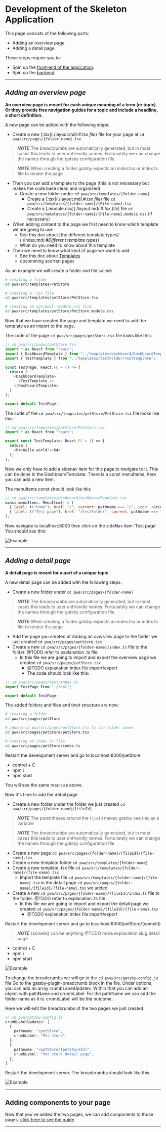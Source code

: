 # Development of the Skeleton Application

This page consists of the following parts:

- Adding an overview page
- Adding a detail page

These steps require you to: 
- Spin up the [front-end of the application](./frontend.md).
- Spin up the [backend](./backend.md)

---

## _Adding an overview page_

<strong>An overview page is meant for each unique meaning of a term (or topic).
Or they provide free navigation guides for a topic and include a headline, a short definition.
</strong>

A new page can be added with the following steps:

- Create a new [.tsx](./layout.md/.#_.tsx file_) file for your page at `cd pwa/src/pages/{folder-name}.tsx`

> **_NOTE_**
> The breadcrumbs are automatically generated, but in most cases this leads to user unfriendly names. Fortunately we can change the names through the gatsby configuration file.

> **_NOTE_** 
> When creating a folder gatsby expects an index.tsx or index.ts file to render the page

- Then you can add a template to the page (this is not necessary but makes the code base clean and organized)
  - Create a new folder under `cd pwa/src/templates/{folder-name}`
    - Create a [.tsx](./layout.md/.#_.tsx file_) file `cd pwa/src/templates/{folder-name}/{File-name}.tsx`
    - Create a [.module.css](./layout.md/.#_.tsx file_) file `cd pwa/src/templates/{folder-name}/{File-name}.module.css` (if necessary)
- When adding content to the page we first need to know which template we are going to use
  - See this doc about [the different template types](./index.md/.#_Different template types_)
  - What do you need to know about this template 
- Then we need to know what kind of page we want to add
  - See this doc about [Templates](./layout.md/.#_Templates_)
  - opsomming soorten pages

As an example we will create a folder and file called: 
```bash
# creating a folder
cd pwa/src/templates/PetStore

# creating a .tsx file
cd pwa/src/templates/petStore/PetStore.tsx

# creating an optional .module.css file
cd pwa/src/templates/petStore/PetStore.module.css
```

Now that we have created the page and template we need to add the template as an import to the page.

The code of the page `cd pwa/src/pages/petStore.tsx` file looks like this:
```Javascript
// cd pwa/src/pages/petStore.tsx
import * as React from "react";
import { DashboardTemplate } from "../templates/dashboard/DashboardTemplate";
import { TestTemplate } from "../templates/testFolder/TestTemplate";

const TestPage: React.FC = () => {
  return (
    <DashboardTemplate>
      <TestTemplate />
    </DashboardTemplate>
  )
};

export default TestPage;
```

The code of the `cd pwa/src/templates/petStore/PetStore.tsx` file looks like this:
```Javascript
// cd pwa/src/templates/petStore/PetStore.tsx
import * as React from "react";

export const TestTemplate: React.FC = () => {
  return (
    <h4>Hello world!</h4>
  );
};
```

Now we only have to add a sidenav item for this page to navigate to it. 
This can be done in the DashboardTemplate. There is a const menuItems, here you can add a new item.

The menuItems const should look like this
```Javascript
// cd pwa/src/templates/dashboard/DashboardTemplate.tsx
const menuItems: MenuItem[] = [
  { label: t("Home"), href: "/", current: pathname === "/", icon: <GridIcon /> },
  { label: t("Test page"), href: "/testFolder", current: pathname === "/testFolder", icon: <GridIcon /> }
];
```

Now navigate to localhost:8000 then click on the sideNav item 'Test page'
You should see this:

![Example](./images/test.png)

---

## _Adding a detail page_

<strong>A detail page is meant for a part of a unique topic.</strong>

A new detail page can be added with the following steps:

- Create a new folder under `cd pwa/src/pages/{folder-name}` 

> **_NOTE_**
> The breadcrumbs are automatically generated, but in most cases this leads to user unfriendly names. Fortunately we can change the names through the gatsby configuration file.

> **_NOTE_**
> When creating a folder gatsby expects an index.tsx or index.ts file to render the page

- Add the page you created at _Adding an overview page_ to the folder we just created `cd pwa/src/pages/petStore.tsx`
- Create a new `cd pwa/src/pages/{folder-name}/index.ts` file to the folder. @TODO refer to explanation .ts file
  - In this file we are going to import and export the overview page we created `cd pwa/src/pages/petStore.tsx`
    - @TODO explanation index file import/export
    - The code should look like this:
```Typescript
// cd pwa/src/pages/test/index.ts
import TestPage from "./test";

export default TestPage;
```

The added folders and files and their structure are now:

```bash
# creating a folder
cd pwa/src/pages/petStore

# adding cd pwa/src/pages/petStore.tsx to the folder above
cd pwa/src/pages/petStore/petStore.tsx

# creating an index.ts file
cd pwa/src/pages/petStore/index.ts
```

Restart the development server and go to localhost:8000/petStore
- control + C
- npm i 
- npm start

You will see the same result as above. 

Now it's time to add the detail page
- Create a new folder under the folder we just created `cd pwa/src/pages/{folder-name}/[fileId]`

> **_NOTE_**
> The parentheses around the `fileId` makes gatsby see this as a variable
>
> **_NOTE_**
> The breadcrumbs are automatically generated, but in most cases this leads to user unfriendly names. Fortunately we can change the names through the gatsby configuration file.


- Create a new page `cd pwa/src/pages/{folder-name}/[fileId]/{file-name}.tsx`
- Create a new template folder `cd pwa/src/templates/{folder-name}`
- Create a new template .tsx file `cd pwa/src/templates/{folder-name}/{file-name}.tsx`
  - Import the template file `cd pwa/src/templates/{folder-name}/{file-name}.tsx` in the detail page `cd pwa/src/pages/{folder-name}/[fileId]/{file-name}.tsx` we added
- Create a new `cd pwa/src/pages/{folder-name}/[fileId]/index.ts` file to the folder. @TODO refer to explanation .ts file
  - In this file we are going to import and export the detail page we created `cd pwa/src/pages/{folder-name}/[fileId]/{file-name}.tsx`
    - @TODO explanation index file import/export

Restart the development server and go to localhost:8000/petStore/{someId}

> **_NOTE_**
> {someId} can be anything @TODO more explanation slug detail page

- control + C
- npm i
- npm start

![Example](./images/testDetailPage.png)

To change the breadcrumbs we will go to the `cd pwa/src/gatsby-config.js` file
Go to the gatsby-plugin-breadcrumb block in the file. 
Under options, you can add an array crumbLabelUpdates.
Within that you can add an object with pathName and crumbLabel. 
For the pathName we can add the folder name as it is. crumbLabel will be the outcome.

Here we will edit the breadcrumbs of the two pages we just created.

```Typescript
// cd pwa/gatsby-config.js
crumbLabelUpdates: [
  {
    pathname: "/petStore",
    crumbLabel: "Pet store",
  },
  {
    pathname: "/petStore/[petStoreId]",
    crumbLabel: "Pet store detail page",
  },
]
```

Restart the development server. The breadcrumbs should look like this. 

![Example](./images/breadcrumbs.png)

---

## Adding components to your page

Now that you've added the two pages, we can add components to those pages.
[click here to see the guide](./components.md).

---
